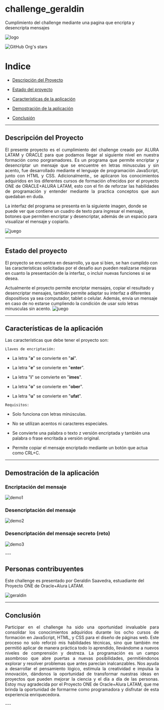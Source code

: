 # challenge_geraldin
Cumplimiento del challenge mediante una pagina que encripta y desencripta mensajes

![logo](https://github.com/GeraldinSaavedra/challenge_geraldin/blob/07e93a96b93ba71f9a1bf7328ed1137d3d5e0409/encriptar.png)

![GitHub Org's stars](https://img.shields.io/github/stars/camilafernanda?style=social)

# Indice 

- [Descripción del Proyecto](#descripción-del-proyecto)

- [Estado del proyecto](#estado-del-proyecto)

- [Características de la aplicación](#características-de-la-aplicación)

- [Demostración de la aplicación](#demostración-de-la-aplicación)

- [Conclusión](#conclusión)

---

## Descripción del Proyecto 

<p align="justify">
El presente proyecto es el cumplimiento del challenge creado por ALURA LATAM y ORACLE para que podamos llegar al siguiente nivel en nuestra formación como porgramadores. Es un programa que permite encriptar y desencriptar un mensaje que se encuentre en letras minusculas y sin acento, fue desarrollado mediante el lenguaje de programación JavaScript, junto con HTML y CSS. Adicionalmente., se aplicaron los conocimientos adquiridos en los diferentes cursos de formación ofrecidos por el proyecto ONE de ORACLE+ALURA LATAM, esto con el fin de reforzar las habilidades de programación y entender mediante la practica conceptos que aun quedaban en duda.

La interfaz del programa se presenta en la siguiente imagen, donde se puede ver que contiene un cuadro de texto para ingresar el mensaje, botones que permiten encriptar y desencriptar, además de un espacio para visualizar el mensaje y copiarlo.

![juego](https://github.com/GeraldinSaavedra/challenge_geraldin/blob/0df031c2e7c1fce755f5502231f1905b667260af/Captura%20de%20pantalla%202024-08-03%20090022.png)

</p>

---
## Estado del proyecto

El proyecto se encuentra en desarrollo, ya que si bien, se han cumplido con las caracteristicas solicitadas por el desafio aun pueden realizarse mejoras en cuanto la presentación de la interfaz, o incluir nuevas funciones si se desea.

Actualmente el proyecto permite encriptar mensajes, copiar el resultado y desencriptar mensajes, también permite adaptar su interfaz a diferentes dispositivos ya sea computador, tablet o celular. Además, envia un mensaje en caso de no estarse cumpliendo la condición de usar solo letras minusculas sin acento.
![juego](https://github.com/GeraldinSaavedra/challenge_geraldin/blob/3fc940d019078a55ce297a6c510e21a3e3bfa3db/Captura%20de%20pantalla%202024-08-03%20091302.png)


---
## Características de la aplicación

Las características que debe tener el proyecto son:

`Llaves de encriptación: ` 

- La letra "**a**" se convierte en "**ai**".

- La letra "**e**" se convierte en "**enter**".

- La letra "**i**" se convierte en "**imes**".

- La letra "**o**" se convierte en "**ober**".

- La letra "**u**" se convierte en "**ufat**".

`Requisitos:`

- Solo funciona con letras minúsculas.

- No se utilizan acentos ni caracteres especiales.

- Se convierte una palabra o texto z versión encriptada y también una palabra o frase encritada a versión original.
  
- Permite copiar el mensaje encriptado mediante un botón que actua como CRL+C.

---

## Demostración de la aplicación

 <p align="center">

### Encriptación del mensaje

![demo1](https://github.com/GeraldinSaavedra/challenge_geraldin/blob/7b36fdb4bb56ec4c317be7f327008e64c2a2317c/Captura%20de%20pantalla%202024-08-03%20092007.png)


### Desencriptación del mensaje

![demo2](https://github.com/GeraldinSaavedra/challenge_geraldin/blob/7b36fdb4bb56ec4c317be7f327008e64c2a2317c/Captura%20de%20pantalla%202024-08-03%20092036.png )

### Desencriptación del mensaje secreto (reto)

![demo3](https://github.com/GeraldinSaavedra/challenge_geraldin/blob/df50c0e0f35b2890649d08b80b3353567722a33c/Captura%20de%20pantalla%202024-08-03%20092730.png )

</p>
---

## Personas contribuyentes

Este challenge es presentado por Geraldin Saavedra, estuadiante del Proyecto ONE de Oracle+Alura LATAM.

![geraldin](https://github.com/GeraldinSaavedra/challenge_geraldin/blob/df50c0e0f35b2890649d08b80b3353567722a33c/Captura%20de%20pantalla%202024-08-03%20093003.png)

---

## Conclusión
<p align="justify">
Participar en el challenge ha sido una oportunidad invaluable para consolidar los conocimientos adquiridos durante los ocho cursos de formación en JavaScript, HTML, y CSS para el diseño de páginas web. Este proceso no solo reforzó mis habilidades técnicas, sino que también me permitió aplicar de manera práctica todo lo aprendido, llevándome a nuevos niveles de comprensión y destreza. 
La programación es un campo asombroso que abre puertas a nuevas posibilidades, permitiéndonos explorar y resolver problemas que antes parecían inalcanzables. Nos ayuda a desarrollar el pensamiento lógico, estimula la creatividad e impulsa la innovación, dándonos la oportunidad de transformar nuestras ideas en proyectos que pueden mejorar la ciencia y el día a día de las personas. Estoy muy agradecida por el Proyecto ONE de Oracle+Alura LATAM, que me brinda la oportunidad de formarme como programadora y disfrutar de esta experiencia enriquecedora.
</p>
---

